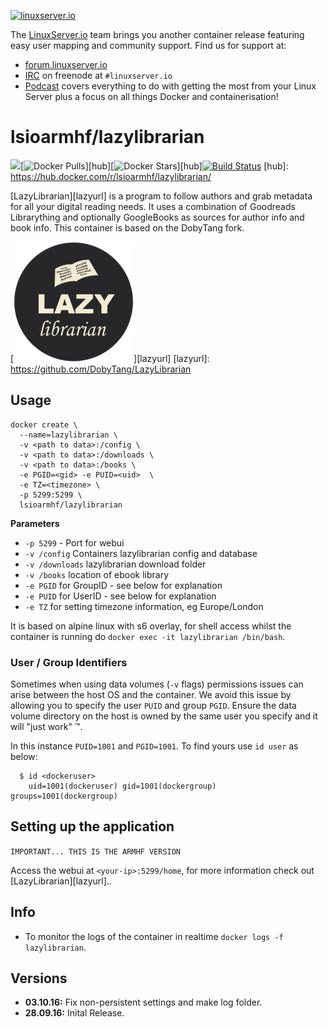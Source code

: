 [linuxserverurl]: https://linuxserver.io
[forumurl]: https://forum.linuxserver.io
[ircurl]: https://www.linuxserver.io/irc/
[podcasturl]: https://www.linuxserver.io/podcast/

[![linuxserver.io](https://raw.githubusercontent.com/linuxserver/docker-templates/master/linuxserver.io/img/linuxserver_medium.png)][linuxserverurl]

The [LinuxServer.io][linuxserverurl] team brings you another container release featuring easy user mapping and community support. Find us for support at:
* [forum.linuxserver.io][forumurl]
* [IRC][ircurl] on freenode at `#linuxserver.io`
* [Podcast][podcasturl] covers everything to do with getting the most from your Linux Server plus a focus on all things Docker and containerisation!

# lsioarmhf/lazylibrarian
[![](https://images.microbadger.com/badges/image/lsioarmhf/lazylibrarian.svg)](https://microbadger.com/images/lsioarmhf/lazylibrarian "Get your own image badge on microbadger.com")[![Docker Pulls](https://img.shields.io/docker/pulls/lsioarmhf/lazylibrarian.svg)][hub][![Docker Stars](https://img.shields.io/docker/stars/lsioarmhf/lazylibrarian.svg)][hub][![Build Status](http://jenkins.linuxserver.io:8080/buildStatus/icon?job=Dockers/LinuxServer.io-armhf/lsioarmhf-lazylibrarian)](http://jenkins.linuxserver.io:8080/job/Dockers/job/LinuxServer.io-armhf/job/lsioarmhf-lazylibrarian/)
[hub]: https://hub.docker.com/r/lsioarmhf/lazylibrarian/


[LazyLibrarian][lazyurl] is a program to follow authors and grab metadata for all your digital reading needs. It uses a combination of Goodreads Librarything and optionally GoogleBooks as sources for author info and book info.  This container is based on the DobyTang fork.

[![lazylibrarian](https://raw.githubusercontent.com/linuxserver/docker-templates/master/linuxserver.io/img/lazylibrarian-icon.png)][lazyurl]
[lazyurl]: https://github.com/DobyTang/LazyLibrarian

## Usage

```
docker create \
  --name=lazylibrarian \
  -v <path to data>:/config \
  -v <path to data>:/downloads \
  -v <path to data>:/books \
  -e PGID=<gid> -e PUID=<uid>  \
  -e TZ=<timezone> \
  -p 5299:5299 \
  lsioarmhf/lazylibrarian
```

**Parameters**

* `-p 5299` - Port for webui
* `-v /config` Containers lazylibrarian config and database
* `-v /downloads` lazylibrarian download folder
* `-v /books` location of ebook library
* `-e PGID` for GroupID - see below for explanation
* `-e PUID` for UserID - see below for explanation
* `-e TZ` for setting timezone information, eg Europe/London

It is based on alpine linux with s6 overlay, for shell access whilst the container is running do `docker exec -it lazylibrarian /bin/bash`.

### User / Group Identifiers

Sometimes when using data volumes (`-v` flags) permissions issues can arise between the host OS and the container. We avoid this issue by allowing you to specify the user `PUID` and group `PGID`. Ensure the data volume directory on the host is owned by the same user you specify and it will "just work" ™.

In this instance `PUID=1001` and `PGID=1001`. To find yours use `id user` as below:

```
  $ id <dockeruser>
    uid=1001(dockeruser) gid=1001(dockergroup) groups=1001(dockergroup)
```

## Setting up the application
`IMPORTANT... THIS IS THE ARMHF VERSION`

Access the webui at `<your-ip>:5299/home`, for more information check out [LazyLibrarian][lazyurl]..

## Info

* To monitor the logs of the container in realtime `docker logs -f lazylibrarian`.

## Versions

+ **03.10.16:** Fix non-persistent settings and make log folder.
+ **28.09.16:** Inital Release.
